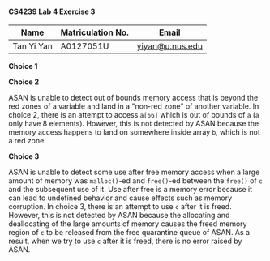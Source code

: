#### CS4239 Lab 4 Exercise 3

| Name        | Matriculation No.| Email  |
| ------------- |-------------| -----|
| Tan Yi Yan      | A0127051U | yiyan@u.nus.edu |


**Choice 1**


**Choice 2**

ASAN is unable to detect out of bounds memory access that is beyond the red zones of a variable and land in a "non-red zone" of another variable. In choice 2, there is an attempt to access `a[66]` which is out of bounds of `a` (`a` only have 8 elements). However, this is not detected by ASAN because the memory access happens to land on somewhere inside array `b`, which is not a red zone.

**Choice 3**

ASAN is unable to detect some use after free memory access when a large amount of memory was `malloc()`-ed and `free()`-ed between the `free()` of `c` and the subsequent use of it. Use after free is a memory error because it can lead to undefined behavior and cause effects such as memory corruption. In choice 3, there is an attempt to use `c` after it is freed. However, this is not detected by ASAN because the allocating and deallocating of the large amounts of memory causes the freed memory region of `c` to be released from the free quarantine queue of ASAN. As a result, when we try to use `c` after it is freed, there is no error raised by ASAN.
